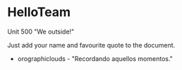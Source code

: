 # HelloTeam

Unit 500
"We outside!"

Just add your name and favourite quote to the document.

- orographiclouds - "Recordando aquellos momentos."
